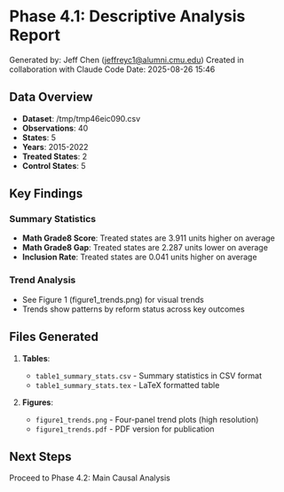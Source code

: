 # Phase 4.1: Descriptive Analysis Report

Generated by: Jeff Chen (jeffreyc1@alumni.cmu.edu)
Created in collaboration with Claude Code
Date: 2025-08-26 15:46

## Data Overview

- **Dataset**: /tmp/tmp46eic090.csv
- **Observations**: 40
- **States**: 5
- **Years**: 2015-2022
- **Treated States**: 2
- **Control States**: 5

## Key Findings

### Summary Statistics
- **Math Grade8 Score**: Treated states are 3.911 units higher on average
- **Math Grade8 Gap**: Treated states are 2.287 units lower on average
- **Inclusion Rate**: Treated states are 0.041 units higher on average

### Trend Analysis
- See Figure 1 (figure1_trends.png) for visual trends
- Trends show patterns by reform status across key outcomes

## Files Generated

1. **Tables**:
   - `table1_summary_stats.csv` - Summary statistics in CSV format
   - `table1_summary_stats.tex` - LaTeX formatted table

2. **Figures**:
   - `figure1_trends.png` - Four-panel trend plots (high resolution)
   - `figure1_trends.pdf` - PDF version for publication

## Next Steps

Proceed to Phase 4.2: Main Causal Analysis
